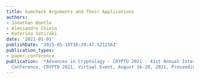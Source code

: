 ```yaml
---
title: Sumcheck Arguments and Their Applications
authors:
- Jonathan Bootle
- Alessandro Chiesa
- Katerina Sotiraki
date: '2021-01-01'
publishDate: '2025-05-18T16:29:47.521216Z'
publication_types:
- paper-conference
publication: '*Advances in Cryptology - CRYPTO 2021 - 41st Annual International Cryptology
  Conference, CRYPTO 2021, Virtual Event, August 16-20, 2021, Proceedings, Part I*'
---
```

